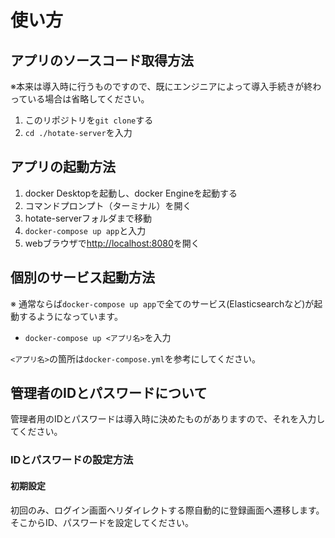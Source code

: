 # 使い方

## アプリのソースコード取得方法

※本来は導入時に行うものですので、既にエンジニアによって導入手続きが終わっている場合は省略してください。

1. このリポジトリを`git clone`する
2. `cd ./hotate-server`を入力

## アプリの起動方法

1. docker Desktopを起動し、docker Engineを起動する
2. コマンドプロンプト（ターミナル）を開く
3. hotate-serverフォルダまで移動
4. `docker-compose up app`と入力
5. webブラウザで[http://localhost:8080](http://localhost:8080)を開く

## 個別のサービス起動方法

※ 通常ならば`docker-compose up app`で全てのサービス(Elasticsearchなど)が起動するようになっています。

- `docker-compose up <アプリ名>`を入力

`<アプリ名>`の箇所は`docker-compose.yml`を参考にしてください。

## 管理者のIDとパスワードについて

管理者用のIDとパスワードは導入時に決めたものがありますので、それを入力してください。

### IDとパスワードの設定方法

#### 初期設定

初回のみ、ログイン画面へリダイレクトする際自動的に登録画面へ遷移します。そこからID、パスワードを設定してください。
